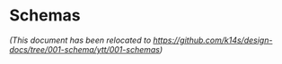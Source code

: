 # Schemas

_(This document has been relocated to https://github.com/k14s/design-docs/tree/001-schema/ytt/001-schemas)_
